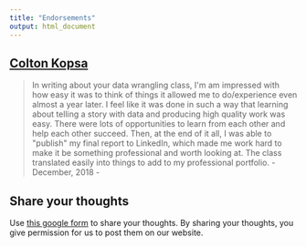 ```yaml
---
title: "Endorsements"
output: html_document
---
```




## [Colton Kopsa](https://www.linkedin.com/in/coltonkopsa/)

> In writing about your data wrangling class, I'm am impressed with how easy it was to think of things it allowed me to do/experience even almost a year later. I feel like it was done in such a way that learning about telling a story with data and producing high quality work was easy. There were lots of opportunities to learn from each other and help each other succeed. Then, at the end of it all, I was able to "publish" my final report to LinkedIn, which made me work hard to make it be something professional and worth looking at. The class translated easily into things to add to my professional portfolio. - December, 2018 - 

## Share your thoughts

Use [this google form](https://goo.gl/forms/abagqtM0qjJOm8NT2) to share your thoughts.  By sharing your thoughts, you give permission for us to post them on our website.

